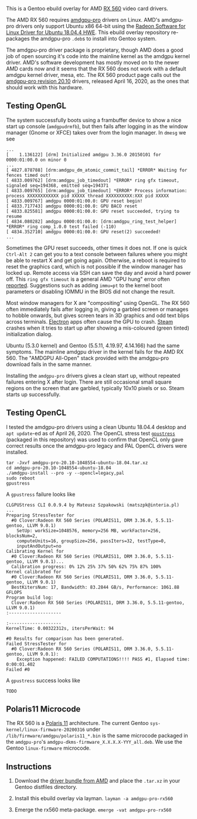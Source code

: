 This is a Gentoo ebuild overlay for AMD [RX 560](https://www.amd.com/en/products/graphics/radeon-rx-560) video card drivers.

The AMD RX 560 requires [amdgpu-pro](https://www.amd.com/en/support/kb/release-notes/rn-amdgpu-unified-linux-20-10) drivers on Linux.
AMD's amdgpu-pro drivers only support Ubuntu x86 64-bit using the
[Radeon Software for Linux Driver for Ubuntu 18.04.4 HWE](https://www.amd.com/en/support/graphics/radeon-500-series/radeon-rx-500-series/radeon-rx-560).
This ebuild overlay repository re-packages the amdgpu-pro `.deb`s to install into Gentoo system.

The amdgpu-pro driver package is proprietary, though AMD does a good job of open sourcing it's
code into the mainline kernel as the amdgpu kernel driver.
AMD's software development has mostly moved on to the newer AMD
cards now and it seems that the RX 560 does not work with a default amdgpu
kernel driver, mesa, etc.
The RX 560 product page calls out the
[amdgpu-pro revision 20.10](https://drivers.amd.com/drivers/linux/amdgpu-pro-20.10-1048554-ubuntu-18.04.tar.xz) drivers,
released April 16, 2020,
as the ones that should work with this hardware.



Testing OpenGL
--------------

The system successfully boots using a frambuffer device to show a nice start up console (`amdgpudrmfb`),
but then fails after logging in as the window manager (Gnome or XFCE) takes over from the login manager. In `dmesg` we see
```
...
[    1.136122] [drm] Initialized amdgpu 3.36.0 20150101 for 0000:01:00.0 on minor 0
...
[ 4827.878788] [drm:amdgpu_dm_atomic_commit_tail] *ERROR* Waiting for fences timed out!
[ 4833.009762] [drm:amdgpu_job_timedout] *ERROR* ring gfx timeout, signaled seq=194368, emitted seq=194371
[ 4833.009765] [drm:amdgpu_job_timedout] *ERROR* Process information: process XXXXXXXXXXXX pid XXXXX thread XXXXXXXXXX:XXX pid XXXXX
[ 4833.009767] amdgpu 0000:01:00.0: GPU reset begin!
[ 4833.717743] amdgpu 0000:01:00.0: GPU BACO reset
[ 4833.825581] amdgpu 0000:01:00.0: GPU reset succeeded, trying to resume
[ 4834.080282] amdgpu 0000:01:00.0: [drm:amdgpu_ring_test_helper] *ERROR* ring comp_1.0.0 test failed (-110)
[ 4834.352710] amdgpu 0000:01:00.0: GPU reset(2) succeeded!
...
```
Sometimes the GPU reset succeeds, other times it does not. If one is quick
`Ctrl-Alt 2` can get you to a text console between failures where you might be
able to restart X and get going again. Otherwise, a reboot is required to reset
the graphics card, which is not possible if the window manager has locked up.
Remote access via SSH can save the day and avoid a hard power off.
This `ring gfx timeout` is a general AMD "GPU hung" error often [reported](https://gitlab.freedesktop.org/search?&search=ring+gfx+timeout).
Suggestions such as adding `immu=pt` to the kernel boot parameters or disabling IOMMU in the BIOS did not change the result.

Most window managers for X are "compositing" using OpenGL. The RX 560 often 
immediately fails after logging in, giving a garbled screen or manages to hobble onwards, but gives
screen tears in 3D graphics and odd text blips across terminals.
[Electron](https://www.electronjs.org/) apps often cause the GPU to crash.
[Steam](https://store.steampowered.com/) crashes when it tries to start up after
showing a mis-coloured (green tinted) initialization dialog.

Ubuntu (5.3.0 kernel) and Gentoo (5.5.11, 4.19.97, 4.14.166) had the same symptoms.
The mainline amdgpu driver in the kernel fails for the AMD RX 560.
The "AMDGPU All-Open" stack provided with the amdgpu-pro download fails in the same manner.

Installing the `amdgpu-pro` drivers gives a clean start up, without repeated failures entering X after login.
There are still occasional small square regions on the screen that are garbled, typically 10x10 pixels or so.
Steam starts up successfully.

Testing OpenCL
--------------

I tested the amdgpu-pro drivers using a clean Ubuntu 18.04.4 desktop and `apt update`-ed as of April 26, 2020.
The OpenCL stress test [`gpustress`](https://github.com/matszpk/clgpustress)
(packaged in this repository) was used to confirm that OpenCL only gave correct results once the amdgpu-pro legacy and PAL OpenCL drivers were installed.

```
tar -Jxvf amdgpu-pro-20.10-1048554-ubuntu-18.04.tar.xz
cd amdgpu-pro-20.10-1048554-ubuntu-18.04
./amdgpu-install --pro -y --opencl=legacy,pal
sudo reboot
gpustress
```

A `gpustress` failure looks like
```
CLGPUStress CLI 0.0.9.4 by Mateusz Szpakowski (matszpk@interia.pl)
...
Preparing StressTester for
  #0 Clover:Radeon RX 560 Series (POLARIS11, DRM 3.36.0, 5.5.11-gentoo, LLVM 9.0.1)
    SetUp: workSize=1048576, memory=256 MB, workFactor=256, blocksNum=2,
    computeUnits=16, groupSize=256, passIters=32, testType=0,
    inputAndOutput=no
Calibrating Kernel for
  #0 Clover:Radeon RX 560 Series (POLARIS11, DRM 3.36.0, 5.5.11-gentoo, LLVM 9.0.1)...
  Calibration progress: 0% 12% 25% 37% 50% 62% 75% 87% 100%
Kernel calibrated for
  #0 Clover:Radeon RX 560 Series (POLARIS11, DRM 3.36.0, 5.5.11-gentoo, LLVM 9.0.1)
  BestKitersNum: 17, Bandwidth: 83.2844 GB/s, Performance: 1061.88 GFLOPS
Program build log:
  Clover:Radeon RX 560 Series (POLARIS11, DRM 3.36.0, 5.5.11-gentoo, LLVM 9.0.1)
:--------------------

:--------------------
KernelTime: 0.00322312s, itersPerWait: 94

#0 Results for comparison has been generated.
Failed StressTester for
  #0 Clover:Radeon RX 560 Series (POLARIS11, DRM 3.36.0, 5.5.11-gentoo, LLVM 9.0.1):
    Exception happened: FAILED COMPUTATIONS!!!! PASS #1, Elapsed time: 0:00:01.402
Failed #0
```

A `gpustress` success looks like
```
TODO
```

Polaris11 Microcode
-------------------

The RX 560 is a [Polaris 11](https://en.wikipedia.org/wiki/Radeon_RX_500_series) architecture.
The current Gentoo `sys-kernel/linux-firmware-20200316` under `/lib/firmware/amdgpu/polaris11_*.bin`
is the same microcode packaged in the `amdgpu-pro`'s `amdgpu-dkms-firmware_X.X.X.X-YYY_all.deb`.
We use the Gentoo `linux-firmware` microcode.

Instructions
------------

1. Download the [driver bundle from AMD](https://drivers.amd.com/drivers/linux/amdgpu-pro-20.10-1048554-ubuntu-18.04.tar.xz)
and place the `.tar.xz` in your Gentoo distfiles directory.

2. Install this ebuild overlay via layman. `layman -a amdgpu-pro-rx560`

3. Emerge the rx560 meta-package. `emerge -vat amdgpu-pro-rx560`
